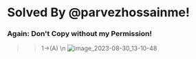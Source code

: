 # Solved By @parvezhossainme! 
### Again: Don't Copy without my Permission!

>> 1->(A)
\n
![image_2023-08-30_13-10-48](https://github.com/parvezhossainme/java_uiu_OOP/assets/108608854/8287a886-6612-4e62-be21-58293fbf3afa)


